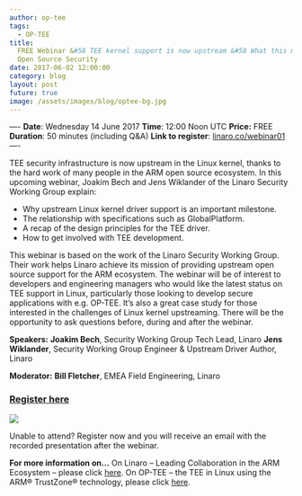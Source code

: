 ```yaml
---
author: op-tee
tags:
  - OP-TEE
title:
  FREE Webinar &#58 TEE kernel support is now upstream &#58 What this means for
  Open Source Security
date: 2017-06-02 12:00:00
category: blog
layout: post
future: true
image: /assets/images/blog/optee-bg.jpg
---
```


—-
**Date**: Wednesday 14 June 2017
**Time**: 12:00 Noon UTC
**Price:** FREE
**Duration**: 50 minutes (including Q&A)
**Link to register**: [linaro.co/webinar01](http://linaro.co/webinar01)
—-

TEE security infrastructure is now upstream in the Linux kernel, thanks to the hard work of many people in the ARM open source ecosystem. In this upcoming webinar, Joakim Bech and Jens Wiklander of the Linaro Security Working Group explain:

- Why upstream Linux kernel driver support is an important milestone.
- The relationship with specifications such as GlobalPlatform.
- A recap of the design principles for the TEE driver.
- How to get involved with TEE development.

This webinar is based on the work of the Linaro Security Working Group. Their work helps Linaro achieve its mission of providing upstream open source support for the ARM ecosystem. The webinar will be of interest to developers and engineering managers who would like the latest status on TEE support in Linux, particularly those looking to develop secure applications with e.g. OP-TEE. It’s also a great case study for those interested in the challenges of Linux kernel upstreaming. There will be the opportunity to ask questions before, during and after the webinar.

**Speakers:**
**Joakim Bech**, Security Working Group Tech Lead, Linaro
**Jens Wiklander**, Security Working Group Engineer & Upstream Driver Author, Linaro​

**Moderator:**
**Bill Fletcher**, EMEA Field Engineering, Linaro

### **[Register here](http://linaro.co/webinar01)**

![](http://s.mmgo.io/t/pQM)

Unable to attend? Register now and you will receive an email with the recorded presentation after the webinar.

**For more information on…**
On Linaro – Leading Collaboration in the ARM Ecosystem – please click [here](/).
On OP-TEE – the TEE in Linux using the ARM® TrustZone® technology, please click [here](https://www.op-tee.org/).
